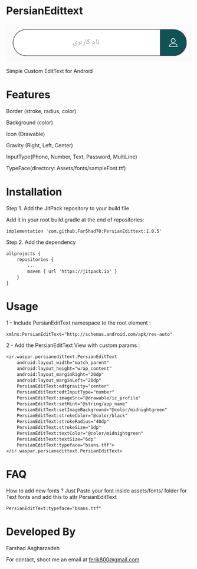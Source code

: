 # PersianEdittext

![alt text](https://raw.githubusercontent.com/Far5had70/PersianEditText/master/Capture.png)

Simple Custom EditText for Android

# Features

Border (stroke, radius, color)

Background (color)

Icon (Drawable)

Gravity (Right, Left, Center)

InputType(Phone, Number, Text, Password, MultiLine)

TypeFace(directory: Assets/fonts/sampleFont.ttf)




# Installation

Step 1. Add the JitPack repository to your build file

Add it in your root build.gradle at the end of repositories:

	implementation 'com.github.Far5had70:PersianEdittext:1.0.5'
	
Step 2. Add the dependency

	allprojects {
		repositories {
			...
			maven { url 'https://jitpack.io' }
		}
	}



# Usage

1 - Include PersianEditText namespace to the root element :

	xmlns:PersianEditText="http://schemas.android.com/apk/res-auto"

2 - Add the PersianEditText View with custom params :

	<ir.waspar.persianedittext.PersianEditText
        android:layout_width="match_parent"
        android:layout_height="wrap_content"
        android:layout_marginRight="20dp"
        android:layout_marginLeft="20dp"
        PersianEditText:edtgravity="center"
        PersianEditText:edtInputType="number"
        PersianEditText:imageSrc="@drawable/ic_profile"
        PersianEditText:setHint="@string/app_name"
        PersianEditText:setImageBackground="@color/midnightgreen"
        PersianEditText:strokeColor="@color/black"
        PersianEditText:strokeRadius="40dp"
        PersianEditText:strokeSize="1dp"
        PersianEditText:textColor="@color/midnightgreen"
        PersianEditText:textSize="6dp"
        PersianEditText:typeface="bsans.ttf">
    </ir.waspar.persianedittext.PersianEditText>

# FAQ

How to add new fonts ? Just Paste your font inside assets/fonts/ folder for Text fonts and add this to attr PersianEditText

	PersianEditText:typeface="bsans.ttf"


# Developed By

Farshad Asgharzadeh

For contact, shoot me an email at ferik800@gmail.com
